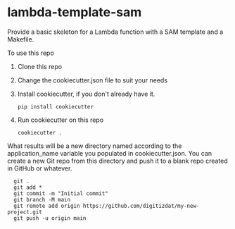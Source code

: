 # lambda-template-sam

Provide a basic skeleton for a Lambda function with a SAM template and a
Makefile.

To use this repo

  1. Clone this repo
  1. Change the cookiecutter.json file to suit your needs
  1. Install cookiecutter, if you don't already have it.

        `pip install cookiecutter`

  1. Run cookiecutter on this repo

        `cookiecutter .`

What results will be a new directory named according to the application_name
variable you populated in cookiecutter.json. You can create a new Git repo from
this directory and push it to a blank repo created in GitHub or whatever.

      git .
      git add *
      git commit -m "Initial commit"
      git branch -M main
      git remote add origin https://github.com/digitizdat/my-new-project.git
      git push -u origin main
